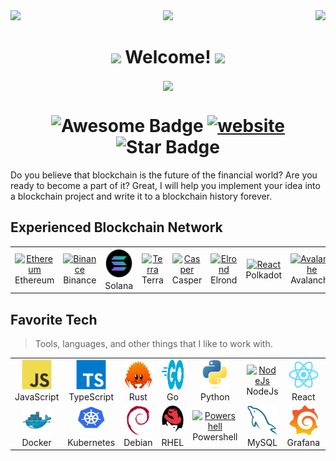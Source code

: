 <div align="center">
<a align="center" href="https://github.com/eroist"><img src="https://readme-typing-svg.herokuapp.com/?lines=Welcome%20to%20My%20Github!;Full-Stack%20Blockchain%20Developer;6+%2B%20years%20of%20hands-on%20experience;&center=true&width=800&height=45"></a>

<img align="left" src="https://visitor-badge.laobi.icu/badge?page_id=eroist.eroist" />
<img align="right" src="https://img.shields.io/github/followers/eroist?label=Follow&style=social" />

<h1><img src="https://gdi-nyc.github.io/intro-to-git-and-github/images/git-daft-punk-1.gif" height="60" /> Welcome! <img src="https://gdi-nyc.github.io/intro-to-git-and-github/images/git-daft-punk-1.gif" height="60" /></h1>
</div>
<p align="center">
  <img align="center" src="https://www.blockchaindevelopmentagency.com/images/dapp-development.jpg" style = "width: -webkit-fill-available;"/>
</p>
<h1 align="center">
  <img src="https://cdn.rawgit.com/sindresorhus/awesome/d7305f38d29fed78fa85652e3a63e154dd8e8829/media/badge.svg" alt="Awesome Badge"/>
  <a href="/"><img src="https://img.shields.io/static/v1?label=&labelColor=505050&message=findwork&color=%230076D6&style=flat&logo=google-chrome&logoColor=%230076D6" alt="website"/></a>
  <img src="https://img.shields.io/static/v1?label=%F0%9F%8C%9F&message=If%20Useful&style=style=flat&color=BC4E99" alt="Star Badge"/></a>
</h1>
<p>
Do you believe that blockchain is the future of the financial world?
Are you ready to become a part of it?
Great, I will help you implement your idea into a blockchain project and write it to a blockchain history forever.
</p>

<h2 align="left" id="macropower-tech">Experienced Blockchain Network</h2>

<table>
  <tr>
    <td align="center" width="96">
      <a href="#macropower-tech">
        <img src="https://encrypted-tbn0.gstatic.com/images?q=tbn:ANd9GcQBUCvl89tSAMKbnSZqc9itD8CqFMpaModsxA&usqp=CAU" width="48" height="48" alt="Ethereum" />
      </a>
      <br>Ethereum
    </td>
    <td align="center" width="96">
      <a href="#macropower-tech">
        <img src="https://encrypted-tbn0.gstatic.com/images?q=tbn:ANd9GcQ0bukCY968PkxsM2v3W7dLuMvkSjS1Ni65vQ&usqp=CAU" width="48" height="48" alt="Binance" />
      </a>
      <br>Binance
    </td>
    <td align="center" width="96">
      <a href="#macropower-tech">
        <img src="./img/solana.png" width="48" height="48" alt="Solana" />
      </a>
      <br>Solana
    </td>
    <td align="center" width="96">
      <a href="#macropower-tech">
        <img src="https://miro.medium.com/max/3150/1*iXlKV_1vNPx2y3xV-tXrWg.png" width="48" height="48" alt="Terra" />
      </a>
      <br>Terra
    </td>
    <td align="center" width="96">
      <a href="#macropower-tech">
        <img src="https://cryptologos.cc/logos/casper-cspr-logo.png" width="48" height="48" alt="Casper" />
      </a>
      <br>Casper
    </td>
    <td align="center" width="96">
      <a href="#macropower-tech">
        <img src="https://cdn.iconscout.com/icon/premium/png-256-thumb/elrond-4441349-3679644.png" width="48" height="48" alt="Elrond" />
      </a>
      <br>Elrond
    </td>
    <td align="center" width="96">
      <a href="#macropower-tech" >
        <img src="https://encrypted-tbn0.gstatic.com/images?q=tbn:ANd9GcS3plj3648_HE4GOntwzMxwsGq9Ro9qf-wx9w&usqp=CAU" width="48" height="48" alt="React" />
      </a>
      <br>Polkadot
    </td>
    <td align="center" width="96">
      <a href="#macropower-tech">
        <img src="https://encrypted-tbn0.gstatic.com/images?q=tbn:ANd9GcR4pf4JAFjfEhB5VY0-TJH4Y1aLS-BPCdddsw&usqp=CAU" width="48" height="48" alt="Avalanche" />
      </a>
      <br>Avalanche
    </td>
    <td align="center" width="96">
      <a href="#macropower-tech">
        <img src="https://encrypted-tbn0.gstatic.com/images?q=tbn:ANd9GcQgwyOAYn_Z1BalQYMfN8zVqwenavJVSO9SUZ1rz0ZerShW-5Ubzf6U96kLODC-ta2bVks&usqp=CAU" width="48" height="48" alt="Polygon" />
      </a>
      <br>Polygon
    </td>
  </tr>
  </table>
  
<h2 align="left" id="macropower-tech">Favorite Tech</h2>

> Tools, languages, and other things that I like to work with.

<table>
  <tr>
    <td align="center" width="96">
      <a href="#macropower-tech">
        <img src="./img/javascript-original.svg" width="48" height="48" alt="JavaScript" />
      </a>
      <br>JavaScript
    </td>
    <td align="center" width="96">
      <a href="#macropower-tech">
        <img src="./img/typescript-original.svg" width="48" height="48" alt="TypeScript" />
      </a>
      <br>TypeScript
    </td>
    <td align="center" width="96">
      <a href="#macropower-tech">
        <img src="./img/rust.png" width="72" height="48" alt="Rust" />
      </a>
      <br>Rust
    </td>
    <td align="center" width="96">
      <a href="#macropower-tech">
        <img src="./img/go-flat.svg" width="48" height="48" alt="Golang" />
      </a>
      <br>Go
    </td>
    <td align="center" width="96">
      <a href="#macropower-tech">
        <img src="./img/python-original.svg" width="48" height="48" alt="Python" />
      </a>
      <br>Python
    </td>
    <td align="center" width="96">
      <a href="#macropower-tech">
        <img src="https://cdn.iconscout.com/icon/free/png-64/node-js-1174925.png" width="48" height="48" alt="NodeJs" />
      </a>
      <br>NodeJs
    </td>
    <td align="center" width="96">
      <a href="#macropower-tech" >
        <img src="./img/react-original.svg" width="48" height="48" alt="React" />
      </a>
      <br>React
    </td>
    <td align="center" width="96">
      <a href="#macropower-tech">
        <img src="https://cdn.iconscout.com/icon/free/png-64/vue-282497.png" width="48" height="48" alt="Vue" />
      </a>
      <br>Vue
    </td>
    <td align="center" width="96">
      <a href="#macropower-tech">
        <img src="./img/sass-original.svg" width="48" height="48" alt="Sass" />
      </a>
      <br>Sass
    </td>
  </tr>
  <tr>
    <td align="center" width="96"> 
      <a href="#macropower-tech" >
        <img src="./img/docker-original.svg" width="48" height="48" alt="Docker" />
      </a>
      <br>Docker
    </td>
    <td align="center" width="96">
      <a href="#macropower-tech" >
        <img src="https://raw.githubusercontent.com/cncf/artwork/master/projects/kubernetes/icon/color/kubernetes-icon-color.svg" width="48" height="48" alt="Kubernetes" />
      </a>
      <br>Kubernetes
    </td>
    <td align="center"  width="96">
      <a href="#macropower-tech">
        <img src="./img/debian-original.svg" width="48" height="48" alt="Debian" />
      </a>
      <br>Debian
    </td>
    <td align="center"  width="96">
      <a href="#macropower-tech">
        <img src="./img/redhat-original.svg" width="48" height="48" alt="RHEL" />
      </a>
      <br>RHEL
    </td>
    <td align="center" width="96">
      <a href="#macropower-tech">
        <img src="https://raw.githubusercontent.com/PowerShell/PowerShell/master/assets/ps_black_128.svg" width="48" height="48" alt="Powershell" />
      </a>
      <br>Powershell
    </td>
    <td align="center"  width="96">
      <a href="#macropower-tech">
        <img src="./img/mysql-original.svg" width="48" height="48" alt="MySQL" />
      </a>
      <br>MySQL
    </td>
    <td align="center" width="96">
      <a href="#macropower-tech" >
        <img src="https://raw.githubusercontent.com/grafana/grafana/master/public/img/grafana_icon.svg" width="48" height="48" alt="Grafana" />
      </a>
      <br>Grafana
    </td>
    <td align="center" width="96">
      <a href="#macropower-tech" >
        <img src="https://github.com/cncf/artwork/blob/master/projects/prometheus/icon/color/prometheus-icon-color.svg" width="48" height="48" alt="Prometheus" />
      </a>
      <br>Prometheus
    </td>
    <td align="center" width="96">
      <a href="#macropower-tech" >
        <img src="https://raw.githubusercontent.com/cncf/artwork/master/projects/thanos/icon/color/thanos-icon-color.svg" width="48" height="48" alt="Thanos" />
      </a>
      <br>Thanos
    </td>
  </tr>
</table>
